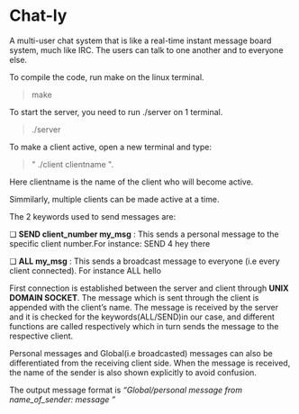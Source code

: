 # Chat-ly


A multi-user chat system that is like a real-time instant message board system, much like IRC. The users can talk to one another and to everyone else. 

To compile the code, run make on the linux terminal.
>make

To start the server, you need to run ./server on 1 terminal. 
>./server

To make a client active, open a new terminal and type:
>" ./client clientname ".

Here clientname is the name of the client who will become active.

Simmilarly, multiple clients can be made active at a time.


The 2 keywords used to send messages are:

❏ **SEND client_number my_msg** : This sends a personal message to the specific client number.For instance: SEND 4 hey there

❏ **ALL my_msg** : This sends a broadcast message to everyone (i.e every client connected). For instance ALL hello



First connection is established between the server and client through **UNIX DOMAIN SOCKET**. The message which is sent through the client is appended with the client’s name. The message is received by the server and it is checked for the keywords(ALL/SEND)in our case, and different functions are called respectively which in turn sends the message to the respective client.

Personal messages and Global(i.e broadcasted) messages can also be differentiated from the receiving client side. When the message is received, the name of the sender is also shown explicitly to avoid confusion. 

The output message format is *“Global/personal message from name_of_sender: message ”*
